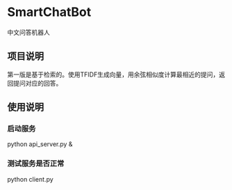 # SmartChatBot
中文问答机器人

## 项目说明
第一版是基于检索的。使用TFIDF生成向量，用余弦相似度计算最相近的提问，返回提问对应的回答。

## 使用说明
### 启动服务
python api_server.py &

### 测试服务是否正常
python client.py
